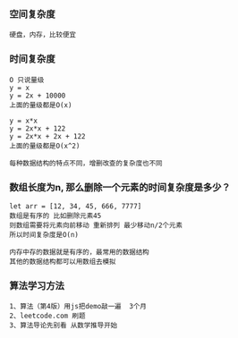 ### 空间复杂度
    硬盘，内存，比较便宜
    
### 时间复杂度
    O 只说量级
    y = x
    y = 2x + 10000
    上面的量级都是O(x)

    y = x*x
    y = 2x*x + 122
    y = 2x*x + 2x + 122
    上面的量级都是O(x^2)

    每种数据结构的特点不同，增删改查的复杂度也不同

### 数组长度为n, 那么删除一个元素的时间复杂度是多少？
    let arr = [12, 34, 45, 666, 7777]
    数组是有序的 比如删除元素45 
    则数组需要将元素向前移动 重新排列 最少移动n/2个元素
    所以时间复杂度是O(n)

    内存中存的数据就是有序的，最常用的数据结构
    其他的数据结构都可以用数组去模拟

### 算法学习方法
    1、算法（第4版）用js把demo敲一遍  3个月
    2、leetcode.com 刷题
    3、算法导论先别看 从数学推导开始